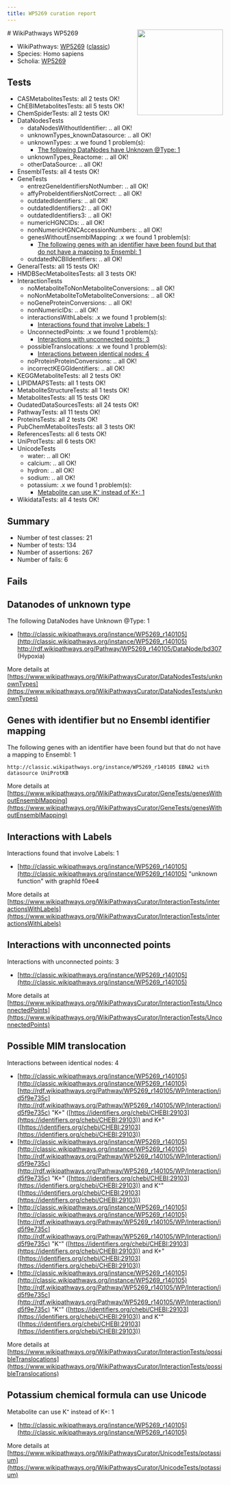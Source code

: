 ```yaml
---
title: WP5269 curation report
---
```


<img style="float: right; width: 200px" src="https://upload.wikimedia.org/wikipedia/commons/thumb/8/83/Wplogo_with_text_500.png/640px-Wplogo_with_text_500.png" />
# WikiPathways WP5269

* WikiPathways: [WP5269](https://wikipathways.org/pathways/WP5269) ([classic](https://classic.wikipathways.org/instance/WP5269))
* Species: Homo sapiens
* Scholia: [WP5269](https://scholia.toolforge.org/wikipathways/WP5269)
## Tests
* CASMetabolitesTests: all 2 tests OK!
* ChEBIMetabolitesTests: all 5 tests OK!
* ChemSpiderTests: all 2 tests OK!
* DataNodesTests
    * dataNodesWithoutIdentifier: .. all OK!
    * unknownTypes_knownDatasource: .. all OK!
    * unknownTypes: .x we found 1 problem(s):
        * [The following DataNodes have Unknown @Type: 1](#839973df)
    * unknownTypes_Reactome: .. all OK!
    * otherDataSource: .. all OK!
* EnsemblTests: all 4 tests OK!
* GeneTests
    * entrezGeneIdentifiersNotNumber: .. all OK!
    * affyProbeIdentifiersNotCorrect: .. all OK!
    * outdatedIdentifiers: .. all OK!
    * outdatedIdentifiers2: .. all OK!
    * outdatedIdentifiers3: .. all OK!
    * numericHGNCIDs: .. all OK!
    * nonNumericHGNCAccessionNumbers: .. all OK!
    * genesWithoutEnsemblMapping: .x we found 1 problem(s):
        * [The following genes with an identifier have been found but that do not have a mapping to Ensembl: 1](#40286d83)
    * outdatedNCBIIdentifiers: .. all OK!
* GeneralTests: all 15 tests OK!
* HMDBSecMetabolitesTests: all 3 tests OK!
* InteractionTests
    * noMetaboliteToNonMetaboliteConversions: .. all OK!
    * noNonMetaboliteToMetaboliteConversions: .. all OK!
    * noGeneProteinConversions: .. all OK!
    * nonNumericIDs: .. all OK!
    * interactionsWithLabels: .x we found 1 problem(s):
        * [Interactions found that involve Labels: 1](#630d2678)
    * UnconnectedPoints: .x we found 1 problem(s):
        * [Interactions with unconnected points: 3](#35a61adb)
    * possibleTranslocations: .x we found 1 problem(s):
        * [Interactions between identical nodes: 4](#1c118209)
    * noProteinProteinConversions: .. all OK!
    * incorrectKEGGIdentifiers: .. all OK!
* KEGGMetaboliteTests: all 2 tests OK!
* LIPIDMAPSTests: all 1 tests OK!
* MetaboliteStructureTests: all 1 tests OK!
* MetabolitesTests: all 15 tests OK!
* OudatedDataSourcesTests: all 24 tests OK!
* PathwayTests: all 11 tests OK!
* ProteinsTests: all 2 tests OK!
* PubChemMetabolitesTests: all 3 tests OK!
* ReferencesTests: all 6 tests OK!
* UniProtTests: all 6 tests OK!
* UnicodeTests
    * water: .. all OK!
    * calcium: .. all OK!
    * hydron: .. all OK!
    * sodium: .. all OK!
    * potassium: .x we found 1 problem(s):
        * [Metabolite can use K⁺ instead of K+: 1](#6cc0da79)
* WikidataTests: all 4 tests OK!


## Summary

* Number of test classes: 21
* Number of tests: 134
* Number of assertions: 267
* Number of fails: 6

## Fails

<a name="839973df" />

## Datanodes of unknown type

The following DataNodes have Unknown @Type: 1

* [http://classic.wikipathways.org/instance/WP5269_r140105](http://classic.wikipathways.org/instance/WP5269_r140105) http://rdf.wikipathways.org/Pathway/WP5269_r140105/DataNode/bd307 (Hypoxia)


More details at [https://www.wikipathways.org/WikiPathwaysCurator/DataNodesTests/unknownTypes](https://www.wikipathways.org/WikiPathwaysCurator/DataNodesTests/unknownTypes)

<a name="40286d83" />

## Genes with identifier but no Ensembl identifier mapping

The following genes with an identifier have been found but that do not have a mapping to Ensembl: 1
```
http://classic.wikipathways.org/instance/WP5269_r140105 EBNA2 with datasource UniProtKB
```

More details at [https://www.wikipathways.org/WikiPathwaysCurator/GeneTests/genesWithoutEnsemblMapping](https://www.wikipathways.org/WikiPathwaysCurator/GeneTests/genesWithoutEnsemblMapping)

<a name="630d2678" />

## Interactions with Labels

Interactions found that involve Labels: 1

* [http://classic.wikipathways.org/instance/WP5269_r140105](http://classic.wikipathways.org/instance/WP5269_r140105) "unknown function" with graphId f0ee4


More details at [https://www.wikipathways.org/WikiPathwaysCurator/InteractionTests/interactionsWithLabels](https://www.wikipathways.org/WikiPathwaysCurator/InteractionTests/interactionsWithLabels)

<a name="35a61adb" />

## Interactions with unconnected points

Interactions with unconnected points: 3

* [http://classic.wikipathways.org/instance/WP5269_r140105](http://classic.wikipathways.org/instance/WP5269_r140105)


More details at [https://www.wikipathways.org/WikiPathwaysCurator/InteractionTests/UnconnectedPoints](https://www.wikipathways.org/WikiPathwaysCurator/InteractionTests/UnconnectedPoints)

<a name="1c118209" />

## Possible MIM translocation

Interactions between identical nodes: 4

* [http://classic.wikipathways.org/instance/WP5269_r140105](http://classic.wikipathways.org/instance/WP5269_r140105) [http://rdf.wikipathways.org/Pathway/WP5269_r140105/WP/Interaction/id5f9e735c](http://rdf.wikipathways.org/Pathway/WP5269_r140105/WP/Interaction/id5f9e735c) "K+" ([https://identifiers.org/chebi/CHEBI:29103](https://identifiers.org/chebi/CHEBI:29103)) and 
K+" ([https://identifiers.org/chebi/CHEBI:29103](https://identifiers.org/chebi/CHEBI:29103))
* [http://classic.wikipathways.org/instance/WP5269_r140105](http://classic.wikipathways.org/instance/WP5269_r140105) [http://rdf.wikipathways.org/Pathway/WP5269_r140105/WP/Interaction/id5f9e735c](http://rdf.wikipathways.org/Pathway/WP5269_r140105/WP/Interaction/id5f9e735c) "K+" ([https://identifiers.org/chebi/CHEBI:29103](https://identifiers.org/chebi/CHEBI:29103)) and 
K⁺" ([https://identifiers.org/chebi/CHEBI:29103](https://identifiers.org/chebi/CHEBI:29103))
* [http://classic.wikipathways.org/instance/WP5269_r140105](http://classic.wikipathways.org/instance/WP5269_r140105) [http://rdf.wikipathways.org/Pathway/WP5269_r140105/WP/Interaction/id5f9e735c](http://rdf.wikipathways.org/Pathway/WP5269_r140105/WP/Interaction/id5f9e735c) "K⁺" ([https://identifiers.org/chebi/CHEBI:29103](https://identifiers.org/chebi/CHEBI:29103)) and 
K+" ([https://identifiers.org/chebi/CHEBI:29103](https://identifiers.org/chebi/CHEBI:29103))
* [http://classic.wikipathways.org/instance/WP5269_r140105](http://classic.wikipathways.org/instance/WP5269_r140105) [http://rdf.wikipathways.org/Pathway/WP5269_r140105/WP/Interaction/id5f9e735c](http://rdf.wikipathways.org/Pathway/WP5269_r140105/WP/Interaction/id5f9e735c) "K⁺" ([https://identifiers.org/chebi/CHEBI:29103](https://identifiers.org/chebi/CHEBI:29103)) and 
K⁺" ([https://identifiers.org/chebi/CHEBI:29103](https://identifiers.org/chebi/CHEBI:29103))


More details at [https://www.wikipathways.org/WikiPathwaysCurator/InteractionTests/possibleTranslocations](https://www.wikipathways.org/WikiPathwaysCurator/InteractionTests/possibleTranslocations)

<a name="6cc0da79" />

## Potassium chemical formula can use Unicode

Metabolite can use K⁺ instead of K+: 1

* [http://classic.wikipathways.org/instance/WP5269_r140105](http://classic.wikipathways.org/instance/WP5269_r140105)


More details at [https://www.wikipathways.org/WikiPathwaysCurator/UnicodeTests/potassium](https://www.wikipathways.org/WikiPathwaysCurator/UnicodeTests/potassium)

